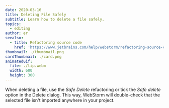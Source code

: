 ```yaml
---
date: 2020-03-16
title: Deleting File Safely
subtitle: Learn how to delete a file safely.
topics:
  - editing
author: er
seealso:
  - title: Refactoring source code
    href: 'https://www.jetbrains.com/help/webstorm/refactoring-source-code.html#'
thumbnail: ./thumbnail.png
cardThumbnail: ./card.png
animatedGif:
  file: ./tip.webm
  width: 600
  height: 300
---
```

When deleting a file, use the *Safe Delete* refactoring or tick the *Safe delete*
option in the Delete dialog. This way, WebStorm will double-check that the
selected file isn't imported anywhere in your project.

